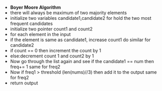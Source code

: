 - **Boyer Moore Algorithm**
- there will always be maximum of two majority elements
- initialize two variables candidate1,candidate2 for hold the two most frequent candidates
- initialize two pointer count1 and count2
- for each element in the input
- if the element is same as candidate1, increase count1 do similar for candidate2
- if count == 0 then increment the count by 1
- else:decrement count 1 and count2 by 1
- Now go through the list again and see if the candidate1 == num then freq+= 1 same for freq2
- Now if freq1 > threshold (len(nums)//3) then add it to the output same for freq2
- return output
